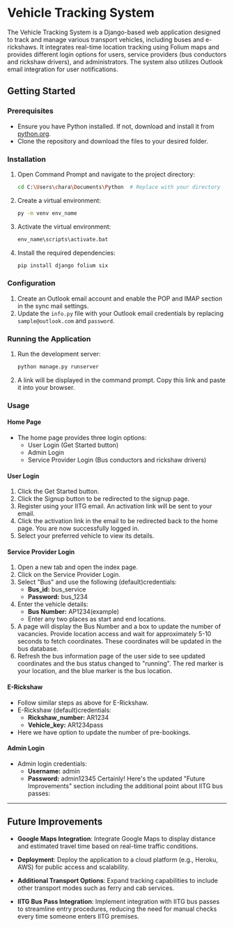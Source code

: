 
# Vehicle Tracking System
The Vehicle Tracking System is a Django-based web application designed to track and manage various transport vehicles, including buses and e-rickshaws. It integrates real-time location tracking using Folium maps and provides different login options for users, service providers (bus conductors and rickshaw drivers), and administrators. The system also utilizes Outlook email integration for user notifications.

## Getting Started

### Prerequisites

- Ensure you have Python installed. If not, download and install it from [python.org](https://www.python.org/).
- Clone the repository and download the files to your desired folder.

### Installation

1. Open Command Prompt and navigate to the project directory:
    ```bash
    cd C:\Users\chara\Documents\Python  # Replace with your directory
    ```
2. Create a virtual environment:
    ```bash
    py -m venv env_name
    ```
3. Activate the virtual environment:
    ```bash
    env_name\scripts\activate.bat
    ```
4. Install the required dependencies:
    ```bash
    pip install django folium six
    ```

### Configuration

1. Create an Outlook email account and enable the POP and IMAP section in the sync mail settings.
2. Update the `info.py` file with your Outlook email credentials by replacing `sample@outlook.com` and `password`.

### Running the Application

1. Run the development server:
    ```bash
    python manage.py runserver
    ```
2. A link will be displayed in the command prompt. Copy this link and paste it into your browser.

### Usage

#### Home Page

- The home page provides three login options:
  - User Login (Get Started button)
  - Admin Login
  - Service Provider Login (Bus conductors and rickshaw drivers)

#### User Login

1. Click the Get Started button.
2. Click the Signup button to be redirected to the signup page.
3. Register using your IITG email. An activation link will be sent to your email.
4. Click the activation link in the email to be redirected back to the home page. You are now successfully logged in.
5. Select your preferred vehicle to view its details.

#### Service Provider Login

1. Open a new tab and open the index page.
2. Click on the Service Provider Login.
3. Select "Bus" and use the following (default)credentials:
    - **Bus_id:** bus_service
    - **Password:** bus_1234
4. Enter the vehicle details:
    - **Bus Number:** AP1234(example)
    - Enter any two places as start and end locations.
6. A page will display the Bus Number and a box to update the number of vacancies. Provide location access and wait for approximately 5-10 seconds to fetch coordinates. These coordinates will be updated in the bus database.
7. Refresh the bus information page of the user side to see updated coordinates and the bus status changed to "running". The red marker is your location, and the blue marker is the bus location.

#### E-Rickshaw

- Follow similar steps as above for E-Rickshaw.
- E-Rickshaw (default)credentials:
    - **Rickshaw_number:** AR1234
    - **Vehicle_key:** AR1234pass
- Here we have option to update the number of pre-bookings.

#### Admin Login

- Admin login credentials:
    - **Username:** admin
    - **Password:** admin12345
Certainly! Here's the updated "Future Improvements" section including the additional point about IITG bus passes:

---

## Future Improvements

- **Google Maps Integration**: Integrate Google Maps to display distance and estimated travel time based on real-time traffic conditions.
  
- **Deployment**: Deploy the application to a cloud platform (e.g., Heroku, AWS) for public access and scalability.
  
- **Additional Transport Options**: Expand tracking capabilities to include other transport modes such as ferry and cab services.
  
- **IITG Bus Pass Integration**: Implement integration with IITG bus passes to streamline entry procedures, reducing the need for manual checks every time someone enters IITG premises.

